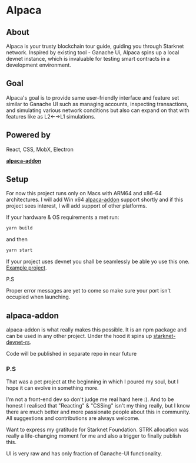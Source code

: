 # Alpaca

## About
Alpaca is your trusty blockchain tour guide, guiding you through Starknet network. 
Inspired by existing tool - Ganache Ui, Alpaca spins up a local devnet instance, which is invaluable for testing smart contracts in a development environment.

## Goal
Alpaca's goal is to provide same user-friendly interface and feature set similar to Ganache UI such as managing accounts, 
inspecting transactions, and simulating various network conditions but also can expand on that with features like as L2←→L1 simulations.

## Powered by
React, CSS, MobX, Electron

[**alpaca-addon**](https://www.npmjs.com/package/@taco-paco/alpaca-addon-mac-arm64)

## Setup
For now this project runs only on Macs with ARM64 and x86-64 architectures.
I will add Win x64 [alpaca-addon](https://www.npmjs.com/package/@taco-paco/alpaca-addon-mac-arm64)
support shortly and if this project sees interest, I will add support of other platforms.

If your hardware & OS requirements a met run:
```bash
yarn build
```

and then

```bash
yarn start
```

If your project uses devnet you shall be seamlessly be able yo use this one.
[Example project](https://github.com/taco-paco/starknet-exp).

P.S

Proper error messages are yet to come so make sure your port isn't occupied when launching.

## alpaca-addon
alpaca-addon is what really makes this possible. It is an npm package and can be used in any other project.
Under the hood it spins up [starknet-devnet-rs](https://github.com/0xSpaceShard/starknet-devnet-rs).

Code will be published in separate repo in near future

### P.S
That was a pet project at the beginning in which I poured my soul, but I hope it can evolve in something more. 

I'm not a front-end dev so don't judge me real hard here :). 
And to be honest I realised that "Reacting" & "CSSing" isn't my thing really, but I know there are much better and more passionate people about this in community.
All suggestions and contributions are always welcome.

Want to express my gratitude for Starknet Foundation. 
STRK allocation was really a life-changing moment for me and also a trigger to finally publish this.

UI is very raw and has only fraction of Ganache-UI functionality.
